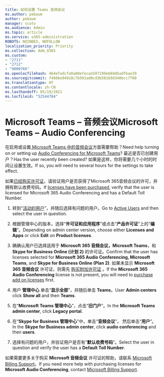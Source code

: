 ```yaml
---
title: 如何设置 Teams 音频会议
ms.author: pebaum
author: pebaum
manager: scotv
ms.audience: Admin
ms.topic: article
ms.service: o365-administration
ROBOTS: NOINDEX, NOFOLLOW
localization_priority: Priority
ms.collection: Adm_O365
ms.custom:
- "2711"
- "2712"
- "9000766"
ms.openlocfilehash: 464efadcfa0a80efecad107199e669dbadfbae39
ms.sourcegitcommit: f4866e94918c7b591ad0cd3b58169d340bcc7f00
ms.translationtype: HT
ms.contentlocale: zh-CN
ms.lasthandoff: 05/19/2021
ms.locfileid: "52544784"
---
```

# <a name="microsoft-teams--audio-conferencing"></a><span data-ttu-id="34ab5-102">Microsoft Teams – 音频会议</span><span class="sxs-lookup"><span data-stu-id="34ab5-102">Microsoft Teams – Audio Conferencing</span></span>

<span data-ttu-id="34ab5-103">在启用或设置[ Microsoft Teams 中的音频会议](/microsoftteams/set-up-audio-conferencing-in-teams)方面需要帮助？</span><span class="sxs-lookup"><span data-stu-id="34ab5-103">Need help turning on or setting up [Audio Conferencing for Microsoft Teams](/microsoftteams/set-up-audio-conferencing-in-teams)?</span></span>  <span data-ttu-id="34ab5-104">最近是否已创建用户？</span><span class="sxs-lookup"><span data-stu-id="34ab5-104">Has the user recently been created?</span></span> <span data-ttu-id="34ab5-105">如果是这样，你将需要几个小时的时间让设置生效。</span><span class="sxs-lookup"><span data-stu-id="34ab5-105">If so, you will need to several hours for the settings to take effect.</span></span>

<span data-ttu-id="34ab5-106">如果[已经购买许可证](/microsoftteams/set-up-audio-conferencing-in-teams#step-2-get-and-assign-licenses)，请验证用户是否获得了Microsoft 365音频会议的许可，并拥有默认收费号码。</span><span class="sxs-lookup"><span data-stu-id="34ab5-106">If [licenses have been purchased](/microsoftteams/set-up-audio-conferencing-in-teams#step-2-get-and-assign-licenses), verify that the user is licensed for Microsoft 365 Audio Conferencing and has a Default Toll Number.</span></span>

1. <span data-ttu-id="34ab5-107">转到“[活动的用户](https://admin.microsoft.com/Adminportal/Home?source=applauncher#/users)”，并随后选择有问题的用户。</span><span class="sxs-lookup"><span data-stu-id="34ab5-107">Go to [Active Users](https://admin.microsoft.com/Adminportal/Home?source=applauncher#/users) and then select the user in question.</span></span>

2. <span data-ttu-id="34ab5-108">根据管理中心的版本，选择“**许可证和应用程序**”或点击“**产品许可证**”上的“**编辑**”。</span><span class="sxs-lookup"><span data-stu-id="34ab5-108">Depending on admin center version, choose either **Licenses and Apps** or click **Edit** on **Product licenses**.</span></span>

3. <span data-ttu-id="34ab5-109">确确认用户已选择适用于 **Microsoft 365 音频会议，Microsoft Teams**，和 **Skype for Business Online (计划 2)** 的许可证。</span><span class="sxs-lookup"><span data-stu-id="34ab5-109">Confirm that the user has licenses selected for **Microsoft 365 Audio Conferencing, Microsoft Teams**, and **Skype for Business Online (Plan 2)**.</span></span> <span data-ttu-id="34ab5-110">如果未显示 **Microsoft 365 音频会议** 许可证，则需先 [购买附加许可证](/microsoftteams/teams-add-on-licensing/microsoft-teams-add-on-licensing?tabs=small-business) 。</span><span class="sxs-lookup"><span data-stu-id="34ab5-110">If the **Microsoft 365 Audio Conferencing** license is not present, you will need to [purchase add on licenses](/microsoftteams/teams-add-on-licensing/microsoft-teams-add-on-licensing?tabs=small-business) first.</span></span>

4. <span data-ttu-id="34ab5-111">用户 **管理中心** 单击“**显示全部**”，并随后单击 **Teams**。</span><span class="sxs-lookup"><span data-stu-id="34ab5-111">User **Admin centers** click **Show all** and then **Teams**.</span></span>

5. <span data-ttu-id="34ab5-112">在“**Microsoft Teams 管理中心**”，点击“**旧门户**”。</span><span class="sxs-lookup"><span data-stu-id="34ab5-112">In the **Microsoft Teams admin center**, click **Legacy portal**.</span></span>

6. <span data-ttu-id="34ab5-113">在“**Skype for Business 管理中心**”中，单击“**音频会议**”， 然后单击“**用户**”。</span><span class="sxs-lookup"><span data-stu-id="34ab5-113">In the **Skype for Business admin center**, click **audio conferencing** and then **users**.</span></span>

7. <span data-ttu-id="34ab5-114">选择有问题的用户，并验证用户是否有“**默认收费号码**”。</span><span class="sxs-lookup"><span data-stu-id="34ab5-114">Select the user in question and verify the user has a **Default Toll Number**.</span></span>

<span data-ttu-id="34ab5-115">如果需要更多关于购买 **Microsoft 音频会议** 许可证的帮助，请联系 [Microsoft Billing Support](https://go.microsoft.com/fwlink/p/?linkid=518322)。</span><span class="sxs-lookup"><span data-stu-id="34ab5-115">If you need more help with purchasing licenses for **Microsoft Audio Conferencing**, contact [Microsoft Billing Support](https://go.microsoft.com/fwlink/p/?linkid=518322).</span></span>
